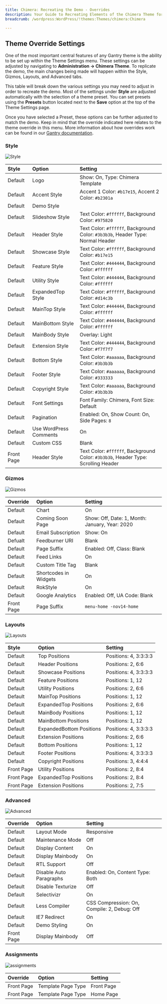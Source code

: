 ```yaml
---
title: Chimera: Recreating the Demo - Overrides
description: Your Guide to Recreating Elements of the Chimera Theme for WordPress
breadcrumb: /wordpress:WordPress/!themes:Themes/chimera:Chimera

---
```


Theme Override Settings
-----

One of the most important central features of any Gantry theme is the ability to be set up within the Theme Settings menu. These settings can be adjusted by navigating to **Administration -> Chimera Theme**. To replicate the demo, the main changes being made will happen within the Style, Gizmos, Layouts, and Advanced tabs.

This table will break down the various settings you may need to adjust in order to recreate the demo. Most of the settings under **Style** are adjusted automatically with the selection of a theme preset. You can set presets using the **Presets** button located next to the **Save** option at the top of the Theme Settings page.

Once you have selected a Preset, these options can be further adjusted to match the demo. Keep in mind that the override indicated here relates to the theme override in this menu. More information about how overrides work can be found in our [Gantry documentation](http://docs.gantry.org/gantry4/configure).

### Style

![Style](assets/setstyle.jpeg)

|   Style    |         Option         |                                      Setting                                      |
| :--------- | :--------------------- | :-------------------------------------------------------------------------------- |
| Default    | Logo                   | Show: On, Type: Chimera Template                                                  |
| Default    | Accent Style           | Accent 1 Color: `#b17e15`, Accent 2 Color: `#b2301a`                              |
| Default    | Demo Style             |                                                                                   |
| Default    | Slideshow Style        | Text Color: `#ffffff`, Background Color: `#975820`                                |
| Default    | Header Style           | Text Color: `#ffffff`, Background Color: `#3b3b3b`, Header Type: Normal Header    |
| Default    | Showcase Style         | Text Color: `#ffffff`, Background Color: `#b17e15`                                |
| Default    | Feature Style          | Text Color: `#444444`, Background Color: `#ffffff`                                |
| Default    | Utility Style          | Text Color: `#444444`, Background Color: `#ffffff`                                |
| Default    | ExpandedTop Style      | Text Color: `#ffffff`, Background Color: `#d14c3b`                                |
| Default    | MainTop Style          | Text Color: `#444444`, Background Color: `#ffffff`                                |
| Default    | MainBottom Style       | Text Color: `#444444`, Background Color: `#ffffff`                                |
| Default    | MainBody Style         | Overlay: Light                                                                    |
| Default    | Extension Style        | Text Color: `#444444`, Background Color: `#f7f7f7`                                |
| Default    | Bottom Style           | Text Color: `#aaaaaa`, Background Color: `#3b3b3b`                                |
| Default    | Footer Style           | Text Color: `#aaaaaa`, Background Color: `#333333`                                |
| Default    | Copyright Style        | Text Color: `#aaaaaa`, Background Color: `#3b3b3b`                                |
| Default    | Font Settings          | Font Family: Chimera, Font Size: Default                                          |
| Default    | Pagination             | Enabled: On, Show Count: On, Side Pages: `8`                                      |
| Default    | Use WordPress Comments | On                                                                                |
| Default    | Custom CSS             | Blank                                                                             |
| Front Page | Header Style           | Text Color: `#ffffff`, Background Color: `#3b3b3b`, Header Type: Scrolling Header |

### Gizmos

![Gizmos](assets/setgizmos.jpeg)

| Override    | Option                | Setting                                        |
| :---------- | :----------           | :----------                                    |
| Default     | Chart                 | On                                             |
| Default     | Coming Soon Page      | Show: Off, Date: 1, Month: January, Year: 2020 |
| Default     | Email Subscription    | Show: On                                       |
| Defualt     | Feedburner URI        | Blank                                          |
| Default     | Page Suffix           | Enabled: Off, Class: Blank                     |
| Default     | Feed Links            | On                                             |
| Default     | Custom Title Tag      | Blank                                          |
| Default     | Shortcodes in Widgets | On                                             |
| Default     | RokStyle              | On                                             |
| Default     | Google Analytics      | Enabled: Off, UA Code: Blank                   |
| Front Page  | Page Suffix           | `menu-home -nov14-home`                        |

### Layouts

![Layouts](assets/setlayouts.jpeg)

|   Style    |          Option          |        Setting        |
| :--------- | :----------------------- | :-------------------- |
| Default    | Top Positions            | Positions: 4, 3:3:3:3 |
| Default    | Header Positions         | Positions: 2, 6:6     |
| Default    | Showcase Positions       | Positions: 4, 3:3:3:3 |
| Default    | Feature Positions        | Positions: 1, 12      |
| Default    | Utility Positions        | Positions: 2, 6:6     |
| Default    | MainTop Positions        | Positions: 1, 12      |
| Default    | ExpandedTop Positions    | Positions: 2, 6:6     |
| Default    | MainBody Positions       | Positions: 1, 12      |
| Default    | MainBottom Positions     | Positions: 1, 12      |
| Default    | ExpandedBottom Positions | Positions: 4, 3:3:3:3 |
| Default    | Extension Positions      | Positions: 2, 6:6     |
| Default    | Bottom Positions         | Positions: 1, 12      |
| Default    | Footer Positions         | Positions: 4, 3:3:3:3 |
| Default    | Copyright Positions      | Positions: 3, 4:4:4   |
| Front Page | Utility Positions        | Positions: 2, 8:4     |
| Front Page | ExpandedTop Positions    | Positions: 2, 8:4     |
| Front Page | Extension Positions      | Positions: 2, 7:5     |

### Advanced

![Advanced](assets/setadvanced.jpeg)

| Override    | Option                  | Setting                                     |
| :---------- | :----------             | :----------                                 |
| Default     | Layout Mode             | Responsive                                  |
| Default     | Maintenance Mode        | Off                                         |
| Default     | Display Content         | On                                          |
| Default     | Display Mainbody        | On                                          |
| Default     | RTL Support             | Off                                         |
| Default     | Disable Auto Paragraphs | Enabled: On, Content Type: Both             |
| Default     | Disable Texturize       | Off                                         |
| Default     | Selectivizr             | On                                          |
| Default     | Less Compiler           | CSS Compression: On, Compile: 2, Debug: Off |
| Default     | IE7 Redirect            | On                                          |
| Default     | Demo Styling            | On                                          |
| Front Page  | Display Mainbody        | Off                                         |

### Assignments

![assignments](assets/setassignments.jpeg)

| Override    | Option             | Setting     |
| :---------- | :----------        | :---------- |
| Front Page  | Template Page Type | Front Page  |
| Front Page  | Template Page Type | Home Page   |

[demo]: assets/chimera2.jpeg
[menu]: ../../start/menu.md
[override]: 
[advanced]: 
[layouts]: assets/setlayouts.jpeg
[gizmos]: assets/setgizmos.jpeg
[assignments]: assets/setassignments.jpeg
[style]: assets/setstyle.jpeg
